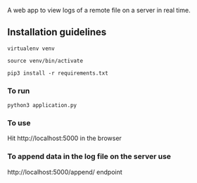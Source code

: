 A web app to view logs of a remote file on a server in real time.

## Installation guidelines
```
virtualenv venv
```
```
source venv/bin/activate
```
```
pip3 install -r requirements.txt
```
### To run
```
python3 application.py
```
### To use
Hit http://localhost:5000 in the browser
### To append data in the log file on the server use
http://localhost:5000/append/<text> endpoint
